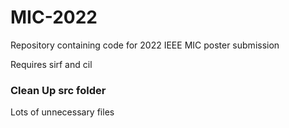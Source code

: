 # MIC-2022
Repository containing code for 2022 IEEE MIC poster submission

Requires sirf and cil

### Clean Up src folder ### 
Lots of unnecessary files
